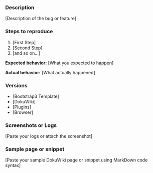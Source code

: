 ### Description

[Description of the bug or feature]

### Steps to reproduce

1. [First Step]
2. [Second Step]
3. [and so on...]

**Expected behavior:** [What you expected to happen]

**Actual behavior:** [What actually happened]

### Versions

* [Bootstrap3 Template]
* [DokuWiki]
* [Plugins]
* [Browser]

### Screenshots or Logs

[Paste your logs or attach the screenshot]

### Sample page or snippet

[Paste your sample DokuWiki page or snippet using MarkDown code syntax]
